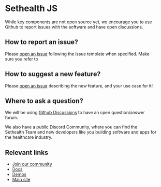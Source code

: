 # Sethealth JS

While key components are not open source yet, we encourage you to use Github to report issues with the software and have open discussions.


## How to report an issue?

Please [open an issue](https://github.com/sethealth/sethealth-js/issues/new) following the issue template when specified.
Make sure you refer to


## How to suggest a new feature?

Please [open an issue](https://github.com/sethealth/sethealth-js/issues/new) describing the new feature, and your use case for it!


## Where to ask a question?

We will be using [Github Discussions](https://github.com/sethealth/sethealth-js/discussions) to have an open question/answer forum.

We also have a public Discord Community, where you can find the Sethealth Team and new developers like you building software and apps for the healthcare industry.


## Relevant links

- [Join our community](https://discord.com/invite/e3HH9ZDxDK)
- [Docs](https://docs.set.health)
- [Demos](https://sethealth.app)
- [Main site](https://set.health)

